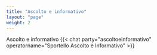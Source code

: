 ```yaml
---
title: "Ascolto e informativo"
layout: "page"
weight: 2
---
```


Ascolto e informativo
{{< chat party="ascoltoeinformativo" operatorname="Sportello Ascolto e Informativo" >}}
